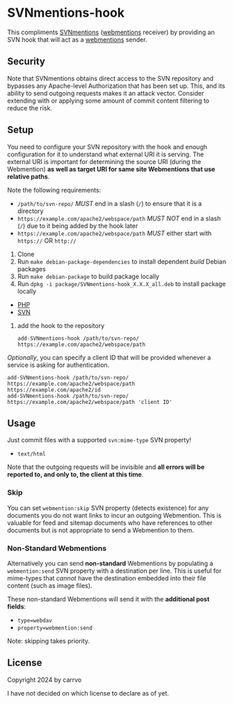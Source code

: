 # SVNmentions-hook

This compliments [SVNmentions](https://github.com/carrvo/SVNmentions) ([webmentions](https://www.w3.org/TR/webmention/) receiver) by providing an SVN hook that will act as a [webmentions](https://www.w3.org/TR/webmention/) sender.

## Security

Note that SVNmentions obtains direct access to the SVN repository and bypasses any Apache-level Authorization that has been set up. This, and its ability to send outgoing requests makes it an attack vector. Consider extending with or applying some amount of commit content filtering to reduce the risk.

## Setup

You need to configure your SVN repository with the hook and enough configuration for it to understand
what external URI it is serving. The external URI is important for determining the source URI (during the Webmention) **as well as target URI for same site Webmentions that use relative paths**.

Note the following requirements:
- `/path/to/svn-repo/` *MUST* end in a slash (`/`) to ensure that it is a directory
- `https://example.com/apache2/webspace/path` *MUST NOT* end in a slash (`/`) due to it being added by the hook later
- `https://example.com/apache2/webspace/path` *MUST* either start with `https://` OR `http://`

1. Clone
1. Run `make debian-package-dependencies` to install dependent *build* Debian packages
1. Run `make debian-package` to build package locally
1. Run `dpkg -i package/SVNmentions-hook_X.X.X_all.deb` to install package locally
- [PHP](https://www.php.net/)
- [SVN](https://subversion.apache.org/)
1. add the hook to the repository
    ```
    add-SVNmentions-hook /path/to/svn-repo/ https://example.com/apache2/webspace/path
    ```

*Optionally*, you can specify a client ID that will be provided whenever a service is asking for authentication.

```
add-SVNmentions-hook /path/to/svn-repo/ https://example.com/apache2/webspace/path https://example.com/apache2/id
add-SVNmentions-hook /path/to/svn-repo/ https://example.com/apache2/webspace/path 'client ID'
```

## Usage

Just commit files with a supported `svn:mime-type` SVN property!
- `text/html`

Note that the outgoing requests will be invisible and **all errors will be reported to, and only to, the client at this time**.

### Skip

You can set `webmention:skip` SVN property (detects existence) for any documents you do not want links to incur an outgoing Webmention.
This is valuable for feed and sitemap documents who have references to other documents but is not appropriate to send a Webmention to them.

### Non-Standard Webmentions

Alternatively you can send **non-standard** Webmentions by populating a `webmention:send` SVN property with a destination per line. This is useful for mime-types that *cannot* have the destination embedded into their file content (such as image files).

These non-standard Webmentions will send it with the **additional post fields**:
- `type=webdav`
- `property=webmention:send`

Note: skipping takes priority.

## License

Copyright 2024 by carrvo

I have not decided on which license to declare as of yet.

